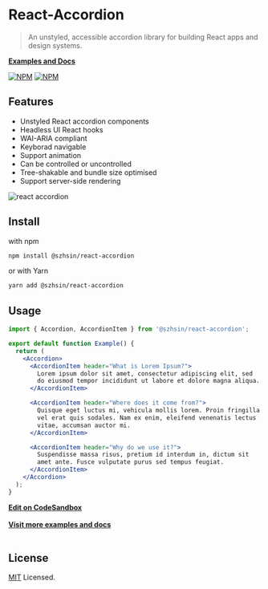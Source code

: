 # React-Accordion

> An unstyled, accessible accordion library for building React apps and design systems.

**[Examples and Docs](https://szhsin.github.io/react-accordion/)**

[![NPM](https://img.shields.io/npm/v/@szhsin/react-accordion.svg)](https://www.npmjs.com/package/@szhsin/react-accordion)
[![NPM](https://img.shields.io/bundlephobia/minzip/@szhsin/react-accordion)](https://bundlephobia.com/package/@szhsin/react-accordion)

## Features

- Unstyled React accordion components
- Headless UI React hooks
- WAI-ARIA compliant
- Keyborad navigable
- Support animation
- Can be controlled or uncontrolled
- Tree-shakable and bundle size optimised
- Support server-side rendering

![react accordion](https://user-images.githubusercontent.com/41896553/188104820-5a722165-3727-458f-9dd2-53d886386459.gif)

## Install

with npm

```bash
npm install @szhsin/react-accordion
```

or with Yarn

```bash
yarn add @szhsin/react-accordion
```

## Usage

```jsx
import { Accordion, AccordionItem } from '@szhsin/react-accordion';

export default function Example() {
  return (
    <Accordion>
      <AccordionItem header="What is Lorem Ipsum?">
        Lorem ipsum dolor sit amet, consectetur adipiscing elit, sed
        do eiusmod tempor incididunt ut labore et dolore magna aliqua.
      </AccordionItem>

      <AccordionItem header="Where does it come from?">
        Quisque eget luctus mi, vehicula mollis lorem. Proin fringilla
        vel erat quis sodales. Nam ex enim, eleifend venenatis lectus
        vitae, accumsan auctor mi.
      </AccordionItem>

      <AccordionItem header="Why do we use it?">
        Suspendisse massa risus, pretium id interdum in, dictum sit
        amet ante. Fusce vulputate purus sed tempus feugiat.
      </AccordionItem>
    </Accordion>
  );
}
```

**[Edit on CodeSandbox](https://codesandbox.io/s/react-accordion-css-module-eqvnzg)**<br>  
**[Visit more examples and docs](https://szhsin.github.io/react-accordion/)**<br><br>

## License

[MIT](https://github.com/szhsin/react-accordion/blob/master/LICENSE) Licensed.
